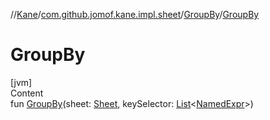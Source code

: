 //[Kane](../../index.md)/[com.github.jomof.kane.impl.sheet](../index.md)/[GroupBy](index.md)/[GroupBy](-group-by.md)



# GroupBy  
[jvm]  
Content  
fun [GroupBy](-group-by.md)(sheet: [Sheet](../-sheet/index.md), keySelector: [List](https://kotlinlang.org/api/latest/jvm/stdlib/kotlin.collections/-list/index.html)<[NamedExpr](../../com.github.jomof.kane/-named-expr/index.md)>)  



